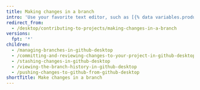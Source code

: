 ```yaml
---
title: Making changes in a branch
intro: 'Use your favorite text editor, such as [{% data variables.product.prodname_vscode %}](https://code.visualstudio.com/), to make changes to your project, then use {% data variables.product.prodname_desktop %} to visualize useful commits.'
redirect_from:
  - /desktop/contributing-to-projects/making-changes-in-a-branch
versions:
  fpt: '*'
children:
  - /managing-branches-in-github-desktop
  - /committing-and-reviewing-changes-to-your-project-in-github-desktop
  - /stashing-changes-in-github-desktop
  - /viewing-the-branch-history-in-github-desktop
  - /pushing-changes-to-github-from-github-desktop
shortTitle: Make changes in a branch
---
```


